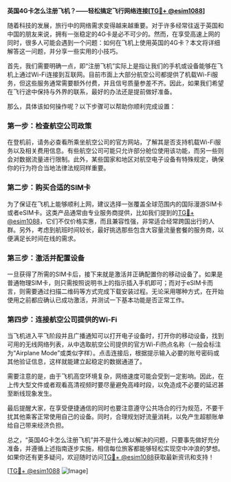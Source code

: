 **英国4G卡怎么注册飞机？——轻松搞定飞行网络连接[[TG💪+ @esim1088](https://t.me/s/esim1088)]**

随着科技的发展，旅行中的网络需求变得越来越重要。对于许多经常往返于英国和中国的朋友来说，拥有一张稳定的4G卡是必不可少的。然而，在享受高速上网的同时，很多人可能会遇到一个问题：如何在飞机上使用英国的4G卡？本文将详细解答这一问题，并分享一些实用的小技巧。

首先，我们需要明确一点，即“注册飞机”实际上是指让我们的手机或设备能够在飞机上通过Wi-Fi连接到互联网。目前市面上大部分航空公司都提供了机载Wi-Fi服务，但这些服务通常需要额外付费，并且信号质量参差不齐。因此，如果我们希望在飞行途中保持与外界的联系，最好的办法还是提前做好准备。

那么，具体该如何操作呢？以下步骤可以帮助你顺利完成设置：

### 第一步：检查航空公司政策

在登机前，请务必查看所乘坐航空公司的官方网站，了解其是否支持机载Wi-Fi服务以及相关费用信息。有些航空公司可能只允许部分舱位使用该功能，而另一些则会对数据流量进行限制。此外，某些国家和地区对航空电子设备有特殊规定，确保你的行为符合当地法律法规同样重要。

### 第二步：购买合适的SIM卡

为了保证在飞机上能够顺利上网，建议选择一张覆盖全球范围内的国际漫游SIM卡或者eSIM卡。这类产品通常由专业服务商提供，比如我们提到的[TG💪+ @esim1088](https://t.me/s/esim1088)，它们不仅价格实惠，而且兼容性强，非常适合经常跨国出行的人群。另外，考虑到航班时间较长，最好挑选那些包含大容量流量套餐的服务商，以便满足长时间在线的需求。

### 第三步：激活并配置设备

一旦获得了所需的SIM卡后，接下来就是激活并正确配置你的移动设备了。如果是普通物理SIM卡，则只需按照说明书上的指示插入手机即可；而对于eSIM卡而言，则需要通过扫描二维码等方式完成下载安装过程。无论采用哪种方式，在开始使用之前都应确认已成功激活，并测试一下基本功能是否正常工作。

### 第四步：连接航空公司提供的Wi-Fi

当飞机进入平飞阶段并且广播通知可以打开电子设备时，打开你的移动设备，找到可用的无线网络列表，从中选取航空公司提供的官方Wi-Fi热点名称（一般会标注为“Airplane Mode”或类似字样）。点击连接后，根据提示输入必要的账号密码或其他验证信息，这样就能建立起稳定的数据通道了。

需要注意的是，由于飞机高空环境复杂，网络速度可能会受到一定影响。因此，在上传大型文件或者观看高清视频时要尽量避免高峰时段，以免造成不必要的延迟甚至断线现象发生。

最后提醒大家，在享受便捷通信的同时也要注意遵守公共场合的行为规范，不要干扰其他乘客正常使用自己的设备。同时，合理规划好流量消耗，以免产生超额账单给自己带来经济负担。

总之，“英国4G卡怎么注册飞机”并不是什么难以解决的问题，只要事先做好充分准备，并遵循上述指南逐步实施，相信每位旅客都能够轻松实现空中冲浪的梦想。如果你还有更多疑问，欢迎随时访问[TG💪+ @esim1088](https://t.me/s/esim1088)获取最新资讯和支持！

[[TG💪+ @esim1088](https://t.me/s/esim1088) ![Image](https://i.postimg.cc/4NQfJmqS/Snipaste-2025-05-13-00-14-12.png)]